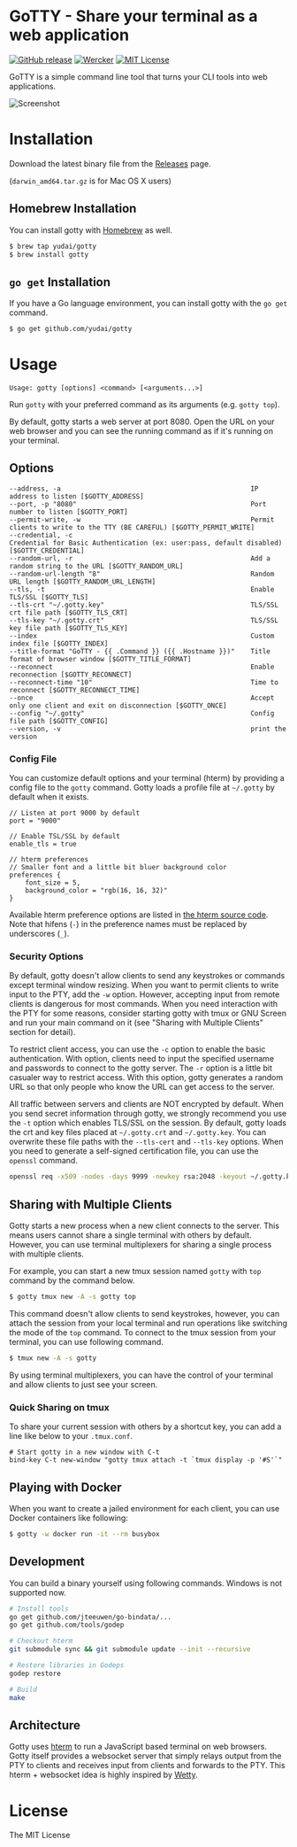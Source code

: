 # GoTTY - Share your terminal as a web application

[![GitHub release](http://img.shields.io/github/release/yudai/gotty.svg?style=flat-square)][release]
[![Wercker](http://img.shields.io/wercker/ci/55d0eeff7331453f0801982c.svg?style=flat-square)][wercker]
[![MIT License](http://img.shields.io/badge/license-MIT-blue.svg?style=flat-square)][license]

[release]: https://github.com/yudai/gotty/releases
[wercker]: https://app.wercker.com/project/bykey/03b91f441bebeda34f80e09a9f14126f
[license]: https://github.com/yudai/gotty/blob/master/LICENSE


GoTTY is a simple command line tool that turns your CLI tools into web applications.

![Screenshot](https://raw.githubusercontent.com/yudai/gotty/master/screenshot.gif)

# Installation

Download the latest binary file from the [Releases](https://github.com/yudai/gotty/releases) page.

(`darwin_amd64.tar.gz` is for Mac OS X users)

## Homebrew Installation

You can install gotty with [Homebrew](http://brew.sh/) as well.

```sh
$ brew tap yudai/gotty
$ brew install gotty
```

## `go get` Installation

If you have a Go language environment, you can install gotty with the `go get` command.

```sh
$ go get github.com/yudai/gotty
```

# Usage

```
Usage: gotty [options] <command> [<arguments...>]
```

Run `gotty` with your preferred command as its arguments (e.g. `gotty top`).

By default, gotty starts a web server at port 8080. Open the URL on your web browser and you can see the running command as if it's running on your terminal.

## Options

```
--address, -a                                                IP address to listen [$GOTTY_ADDRESS]
--port, -p "8080"                                            Port number to listen [$GOTTY_PORT]
--permit-write, -w                                           Permit clients to write to the TTY (BE CAREFUL) [$GOTTY_PERMIT_WRITE]
--credential, -c                                             Credential for Basic Authentication (ex: user:pass, default disabled) [$GOTTY_CREDENTIAL]
--random-url, -r                                             Add a random string to the URL [$GOTTY_RANDOM_URL]
--random-url-length "8"                                      Random URL length [$GOTTY_RANDOM_URL_LENGTH]
--tls, -t                                                    Enable TLS/SSL [$GOTTY_TLS]
--tls-crt "~/.gotty.key"                                     TLS/SSL crt file path [$GOTTY_TLS_CRT]
--tls-key "~/.gotty.crt"                                     TLS/SSL key file path [$GOTTY_TLS_KEY]
--index                                                      Custom index file [$GOTTY_INDEX]
--title-format "GoTTY - {{ .Command }} ({{ .Hostname }})"    Title format of browser window [$GOTTY_TITLE_FORMAT]
--reconnect                                                  Enable reconnection [$GOTTY_RECONNECT]
--reconnect-time "10"                                        Time to reconnect [$GOTTY_RECONNECT_TIME]
--once                                                       Accept only one client and exit on disconnection [$GOTTY_ONCE]
--config "~/.gotty"                                          Config file path [$GOTTY_CONFIG]
--version, -v                                                print the version

```

### Config File

You can customize default options and your terminal (hterm) by providing a config file to the `gotty` command. Gotty loads a profile file at `~/.gotty` by default when it exists.

```
// Listen at port 9000 by default
port = "9000"

// Enable TSL/SSL by default
enable_tls = true

// hterm preferences
// Smaller font and a little bit bluer background color
preferences {
    font_size = 5,
    background_color = "rgb(16, 16, 32)"
}
```

Available hterm preference options are listed in [the hterm source code](https://chromium.googlesource.com/apps/libapps/+/master/hterm/js/hterm_preference_manager.js). Note that hifens (`-`) in the preference names must be replaced by underscores (`_`).

### Security Options

By default, gotty doesn't allow clients to send any keystrokes or commands except terminal window resizing. When you want to permit clients to write input to the PTY, add the `-w` option. However, accepting input from remote clients is dangerous for most commands. When you need interaction with the PTY for some reasons, consider starting gotty with tmux or GNU Screen and run your main command on it (see "Sharing with Multiple Clients" section for detail).

To restrict client access, you can use the `-c` option to enable the basic authentication. With option, clients need to input the specified username and passwords to connect to the gotty server. The `-r` option is a little bit casualer way to restrict access. With this option, gotty generates a random URL so that only people who know the URL can get access to the server.

All traffic between servers and clients are NOT encrypted by default. When you send secret information through gotty, we strongly recommend you use the `-t` option which enables TLS/SSL on the session. By default, gotty loads the crt and key files placed at `~/.gotty.crt` and `~/.gotty.key`. You can overwrite these file paths with the `--tls-cert` and `--tls-key` options. When you need to generate a self-signed certification file, you can use the `openssl` command.

```sh
openssl req -x509 -nodes -days 9999 -newkey rsa:2048 -keyout ~/.gotty.key -out ~/.gotty.crt
```

## Sharing with Multiple Clients

Gotty starts a new process when a new client connects to the server. This means users cannot share a single terminal with others by default. However, you can use terminal multiplexers for sharing a single process with multiple clients.

For example, you can start a new tmux session named `gotty` with `top` command by the command below.

```sh
$ gotty tmux new -A -s gotty top
```

This command doesn't allow clients to send keystrokes, however, you can attach the session from your local terminal and run operations like switching the mode of the `top` command. To connect to the tmux session from your terminal, you can use following command.

```sh
$ tmux new -A -s gotty
```

By using terminal multiplexers, you can have the control of your terminal and allow clients to just see your screen.

### Quick Sharing on tmux

To share your current session with others by a shortcut key, you can add a line like below to your `.tmux.conf`.

```
# Start gotty in a new window with C-t
bind-key C-t new-window "gotty tmux attach -t `tmux display -p '#S'`"
```

## Playing with Docker

When you want to create a jailed environment for each client, you can use Docker containers like following:

```sh
$ gotty -w docker run -it --rm busybox
```

## Development

You can build a binary yourself using following commands. Windows is not supported now.

```sh
# Install tools
go get github.com/jteeuwen/go-bindata/...
go get github.com/tools/godep

# Checkout hterm
git submodule sync && git submodule update --init --recursive

# Restore libraries in Godeps
godep restore

# Build
make
```

## Architecture

Gotty uses [hterm](https://groups.google.com/a/chromium.org/forum/#!forum/chromium-hterm) to run a JavaScript based terminal on web browsers. Gotty itself provides a websocket server that simply relays output from the PTY to clients and receives input from clients and forwards to the PTY. This hterm + websocket idea is highly inspired by [Wetty](https://github.com/krishnasrinivas/wetty).

# License

The MIT License

